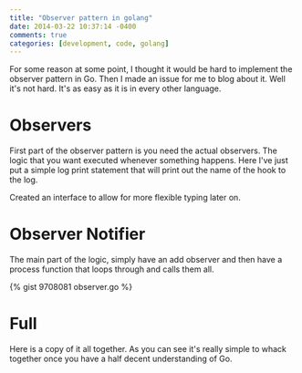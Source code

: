```yaml
---
title: "Observer pattern in golang"
date: 2014-03-22 10:37:14 -0400
comments: true
categories: [development, code, golang]
---
```

For some reason at some point, I thought it would be hard to implement the observer pattern in Go. Then I made an issue for me to blog about it. Well it's not hard. It's as easy as it is in every 
other language.

<!-- more -->

# Observers

First part of the observer pattern is you need the actual observers. The logic that you want executed whenever something happens. Here I've just put a simple log print statement that will print out the name of the hook to the log. 

Created an interface to allow for more flexible typing later on.

<div><script src='https://gist.github.com/9708081.js?file=interface.go'></script></div>


# Observer Notifier

The main part of the logic, simply have an add observer and then have a process function that loops through and calls them all.

<div><script src='https://gist.github.com/9708081.js?file=observer.go'></script></div>

{% gist 9708081 observer.go %}

# Full

Here is a copy of it all together. As you can see it's really simple to whack together once you have a half decent understanding of Go.


<div><script src='https://gist.github.com/9708081.js?file=main.go'></script></div>

